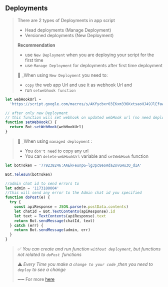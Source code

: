 ## Deployments

> There are 2 types of Deployments in app script
>
> - Head deployments (Manage Deployment)
> - Versioned deployments (New Deployment)
>
> **Recommendation**
>
> - use `New Deployment` when you are deploying your script for the first time
> - use `Manage Deployment` for deployments after first time deployment
>
> 🌟 \_When using `New Deployment` you need to:
>
> - `copy` the web app Url and use it as webhook Url and
> - run `setwebhook function`

```js
let webHookUrl =
  'https://script.google.com/macros/s/AKfycbxr03EKxm336KxtsaoHJ49JlEfaw5CzOG0ys0DMxPmKjlsaFkIFeqBVYM-1CGs-KjT_g/exec'

// after only new Deployment
// this function will set webhook on updated webHook url (no need deployment to create and run this function)
function setWebHook() {
  return Bot.setWebHook(webHookUrl)
}
```

> 🌟 \_When using `managed deployment` :
>
> - You `don't need` to copy any url
> - You can `delete` `webHookUrl` variable and `setWebHook` function

```js
let botToken = '779238246:AAEkFeunpG-lg3pc8eoAda2svGHu3O_dIA'

Bot.Telesun(botToken)

//admin chat id to send errors to
let admin = '1173180004'
//this will send any error to the Admin chat id you specified
function doPost(e) {
  try {
    const apiResponse = JSON.parse(e.postData.contents)
    let chatId = Bot.TextContents(apiResponse).id
    let text = TextContents(apiResponse).text
    return Bot.sendMessage(chatId, text)
  } catch (err) {
    return Bot.sendMessage(admin, err)
  }
}
```

> ✅ _You can create and run function `without deployment`, but functions not related to `doPost `functions_
>
> ⚠️ _Every Time you make a `change to your code` ,then you need to `deploy` to see a change_
>
> ➖➖ For more [here](https://developers.google.com/apps-script/concepts/deployments)
